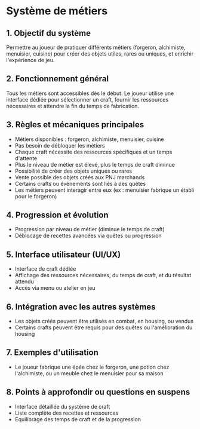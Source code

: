 # Système de métiers

## 1. Objectif du système
Permettre au joueur de pratiquer différents métiers (forgeron, alchimiste, menuisier, cuisine) pour créer des objets utiles, rares ou uniques, et enrichir l'expérience de jeu.

## 2. Fonctionnement général
Tous les métiers sont accessibles dès le début. Le joueur utilise une interface dédiée pour sélectionner un craft, fournir les ressources nécessaires et attendre la fin du temps de fabrication.

## 3. Règles et mécaniques principales
- Métiers disponibles : forgeron, alchimiste, menuisier, cuisine
- Pas besoin de débloquer les métiers
- Chaque craft nécessite des ressources spécifiques et un temps d'attente
- Plus le niveau de métier est élevé, plus le temps de craft diminue
- Possibilité de créer des objets uniques ou rares
- Vente possible des objets créés aux PNJ marchands
- Certains crafts ou événements sont liés à des quêtes
- Les métiers peuvent interagir entre eux (ex : menuisier fabrique un établi pour le forgeron)

## 4. Progression et évolution
- Progression par niveau de métier (diminue le temps de craft)
- Déblocage de recettes avancées via quêtes ou progression

## 5. Interface utilisateur (UI/UX)
- Interface de craft dédiée
- Affichage des ressources nécessaires, du temps de craft, et du résultat attendu
- Accès via menu ou atelier en jeu

## 6. Intégration avec les autres systèmes
- Les objets créés peuvent être utilisés en combat, en housing, ou vendus
- Certains crafts peuvent être requis pour des quêtes ou l'amélioration du housing

## 7. Exemples d'utilisation
- Le joueur fabrique une épée chez le forgeron, une potion chez l'alchimiste, ou un meuble chez le menuisier pour sa maison

## 8. Points à approfondir ou questions en suspens
- Interface détaillée du système de craft
- Liste complète des recettes et ressources
- Équilibrage des temps de craft et de la progression 